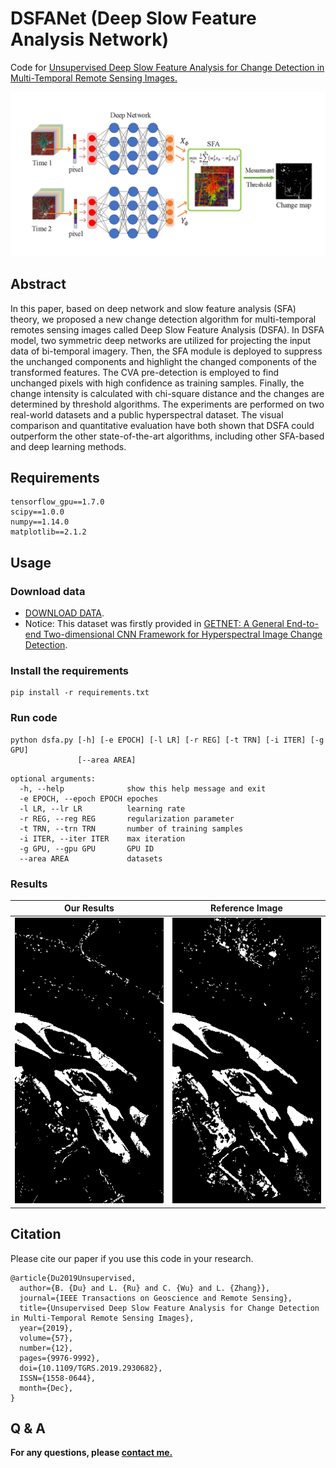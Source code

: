 # DSFANet (Deep Slow Feature Analysis Network)
Code for [Unsupervised Deep Slow Feature Analysis for Change Detection in Multi-Temporal Remote Sensing Images.](https://arxiv.org/abs/1812.00645)

<img src="./figures/dsfa.png">

## Abstract
In this paper, based on deep network and slow feature analysis (SFA) theory, we proposed a new change detection algorithm for multi-temporal remotes sensing images called Deep Slow Feature Analysis (DSFA). In DSFA model, two symmetric deep networks are utilized for projecting the input data of bi-temporal imagery. Then, the SFA module is deployed to suppress the unchanged components and highlight the changed components of the transformed features. The CVA pre-detection is employed to find unchanged pixels with high confidence as training samples. Finally, the change intensity is calculated with chi-square distance and the changes are determined by threshold algorithms. The experiments are performed on two real-world datasets and a public hyperspectral dataset. The visual comparison and quantitative evaluation have both shown that DSFA could outperform the other state-of-the-art algorithms, including other SFA-based and deep learning methods.


## Requirements

```
tensorflow_gpu==1.7.0
scipy==1.0.0
numpy==1.14.0
matplotlib==2.1.2
```

## Usage
### Download data
- [DOWNLOAD DATA](https://pan.baidu.com/s/1I_1o7RePylgjzxAPXZ6BMA).
- Notice: This dataset was firstly provided in [GETNET: A General End-to-end Two-dimensional CNN Framework for Hyperspectral Image Change Detection](https://arxiv.org/abs/1905.01662).

### Install the requirements
```
pip install -r requirements.txt
```
### Run code
```
python dsfa.py [-h] [-e EPOCH] [-l LR] [-r REG] [-t TRN] [-i ITER] [-g GPU]
               [--area AREA]
```
```
optional arguments:
  -h, --help              show this help message and exit
  -e EPOCH, --epoch EPOCH epoches
  -l LR, --lr LR          learning rate
  -r REG, --reg REG       regularization parameter
  -t TRN, --trn TRN       number of training samples
  -i ITER, --iter ITER    max iteration
  -g GPU, --gpu GPU       GPU ID
  --area AREA             datasets

```
### Results
<center>

|  Our Results   | Reference Image  |
|  :----:  | :----:  |
| <img src="./results/change_map.png" >  | <img src="./results/change_ref.png"> |
</center>

## Citation
Please cite our paper if you use this code in your research.
```
@article{Du2019Unsupervised,
  author={B. {Du} and L. {Ru} and C. {Wu} and L. {Zhang}},
  journal={IEEE Transactions on Geoscience and Remote Sensing},
  title={Unsupervised Deep Slow Feature Analysis for Change Detection in Multi-Temporal Remote Sensing Images},
  year={2019},
  volume={57},
  number={12},
  pages={9976-9992},
  doi={10.1109/TGRS.2019.2930682},
  ISSN={1558-0644},
  month={Dec},
}
```

## Q & A
**For any questions, please [contact me.](mailto:rulixiang@outlook.com)**

